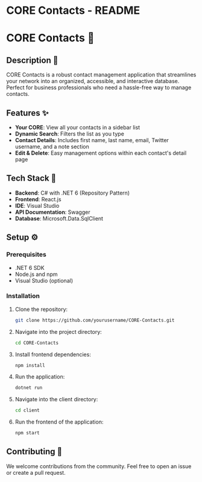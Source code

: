 # CORE Contacts - README
# CORE Contacts :busts_in_silhouette:

## Description :page_facing_up:

CORE Contacts is a robust contact management application that streamlines your network into an organized, accessible, and interactive database. Perfect for business professionals who need a hassle-free way to manage contacts.

## Features :sparkles:

- **Your CORE**: View all your contacts in a sidebar list
- **Dynamic Search**: Filters the list as you type
- **Contact Details**: Includes first name, last name, email, Twitter username, and a note section
- **Edit & Delete**: Easy management options within each contact's detail page

## Tech Stack :wrench:

- **Backend**: C# with .NET 6 (Repository Pattern)
- **Frontend**: React.js
- **IDE**: Visual Studio
- **API Documentation**: Swagger
- **Database**: Microsoft.Data.SqlClient

## Setup :gear:

### Prerequisites

- .NET 6 SDK
- Node.js and npm
- Visual Studio (optional)

### Installation

1. Clone the repository:
    ```bash
    git clone https://github.com/yourusername/CORE-Contacts.git
    ```

2. Navigate into the project directory:
    ```bash
    cd CORE-Contacts
    ```

3. Install frontend dependencies:
    ```bash
    npm install
    ```

4. Run the application:
    ```bash
    dotnet run
    ```

5. Navigate into the client directory:
    ```bash
    cd client
    ```

6. Run the frontend of the application:
    ```bash
    npm start
    ```        

## Contributing :handshake:

We welcome contributions from the community. Feel free to open an issue or create a pull request.

